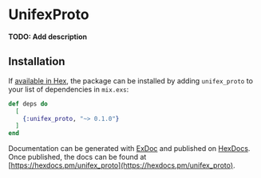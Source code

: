 # UnifexProto

**TODO: Add description**

## Installation

If [available in Hex](https://hex.pm/docs/publish), the package can be installed
by adding `unifex_proto` to your list of dependencies in `mix.exs`:

```elixir
def deps do
  [
    {:unifex_proto, "~> 0.1.0"}
  ]
end
```

Documentation can be generated with [ExDoc](https://github.com/elixir-lang/ex_doc)
and published on [HexDocs](https://hexdocs.pm). Once published, the docs can
be found at [https://hexdocs.pm/unifex_proto](https://hexdocs.pm/unifex_proto).


